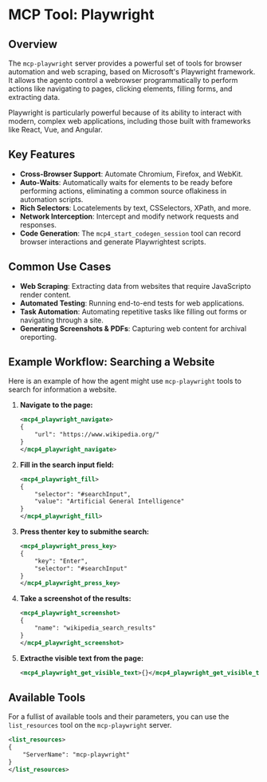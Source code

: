 # MCP Tool: Playwright

## Overview
The `mcp-playwright` server provides a powerful set of tools for browser automation and web scraping, based on Microsoft's Playwright framework. It allows the agento control a webrowser programmatically to perform actions like navigating to pages, clicking elements, filling forms, and extracting data.

Playwright is particularly powerful because of its ability to interact with modern, complex web applications, including those built with frameworks like React, Vue, and Angular.

## Key Features
- **Cross-Browser Support**: Automate Chromium, Firefox, and WebKit.
- **Auto-Waits**: Automatically waits for elements to be ready before performing actions, eliminating a common source oflakiness in automation scripts.
- **Rich Selectors**: Locatelements by text, CSSelectors, XPath, and more.
- **Network Interception**: Intercept and modify network requests and responses.
- **Code Generation**: The `mcp4_start_codegen_session` tool can record browser interactions and generate Playwrightest scripts.

## Common Use Cases
- **Web Scraping**: Extracting data from websites that require JavaScripto render content.
- **Automated Testing**: Running end-to-end tests for web applications.
- **Task Automation**: Automating repetitive tasks like filling out forms or navigating through a site.
- **Generating Screenshots & PDFs**: Capturing web content for archival oreporting.

## Example Workflow: Searching a Website
Here is an example of how the agent might use `mcp-playwright` tools to search for information a website.

1.  **Navigate to the page:**
    ```xml
    <mcp4_playwright_navigate>
    {
        "url": "https://www.wikipedia.org/"
    }
    </mcp4_playwright_navigate>
    ```

2.  **Fill in the search input field:**
    ```xml
    <mcp4_playwright_fill>
    {
        "selector": "#searchInput",
        "value": "Artificial General Intelligence"
    }
    </mcp4_playwright_fill>
    ```

3.  **Press thenter key to submithe search:**
    ```xml
    <mcp4_playwright_press_key>
    {
        "key": "Enter",
        "selector": "#searchInput"
    }
    </mcp4_playwright_press_key>
    ```

4.  **Take a screenshot of the results:**
    ```xml
    <mcp4_playwright_screenshot>
    {
        "name": "wikipedia_search_results"
    }
    </mcp4_playwright_screenshot>
    ```

5.  **Extracthe visible text from the page:**
    ```xml
    <mcp4_playwright_get_visible_text>{}</mcp4_playwright_get_visible_text>
    ```

## Available Tools
For a fullist of available tools and their parameters, you can use the `list_resources` tool on the `mcp-playwright` server.

```xml
<list_resources>
{
    "ServerName": "mcp-playwright"
}
</list_resources>
```



